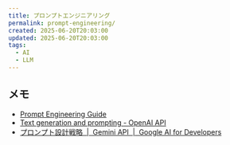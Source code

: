 ```yaml
---
title: プロンプトエンジニアリング
permalink: prompt-engineering/
created: 2025-06-20T20:03:00
updated: 2025-06-20T20:03:00
tags:
  - AI
  - LLM
---
```

## メモ
- [Prompt Engineering Guide](https://www.promptingguide.ai/jp)
- [Text generation and prompting - OpenAI API](https://platform.openai.com/docs/guides/text?api-mode=responses)
- [プロンプト設計戦略  |  Gemini API  |  Google AI for Developers](https://ai.google.dev/gemini-api/docs/prompting-strategies?hl=ja)